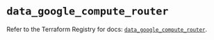 # `data_google_compute_router`

Refer to the Terraform Registry for docs: [`data_google_compute_router`](https://registry.terraform.io/providers/hashicorp/google/5.25.0/docs/data-sources/compute_router).
